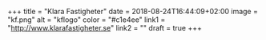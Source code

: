 +++
title = "Klara Fastigheter"
date = 2018-08-24T16:44:09+02:00
image = "kf.png"
alt = "kflogo"
color = "#c1e4ee"
link1 = "http://www.klarafastigheter.se"
link2 = ""
draft = true
+++

